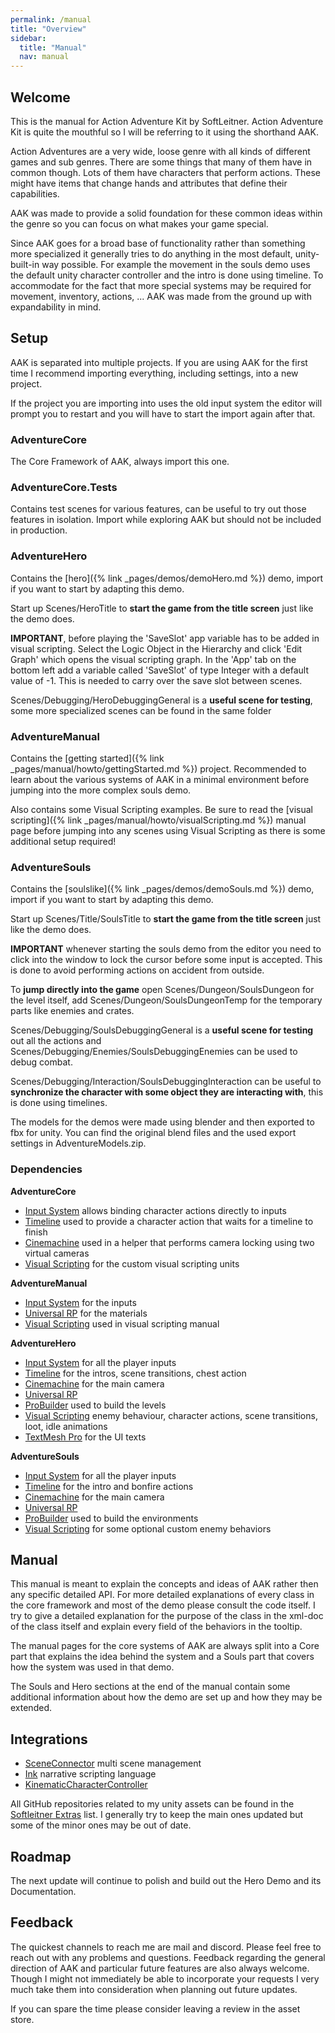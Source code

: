 ```yaml
---
permalink: /manual
title: "Overview"
sidebar:
  title: "Manual"
  nav: manual
---
```


## Welcome

This is the manual for Action Adventure Kit by SoftLeitner. Action Adventure Kit is quite the mouthful so I will be referring to it using the shorthand AAK.  

Action Adventures are a very wide, loose genre with all kinds of different games and sub genres. There are some things that many of them have in common though. Lots of them have characters that perform actions. These might have items that change hands and attributes that define their capabilities.  

AAK was made to provide a solid foundation for these common ideas within the genre so you can focus on what makes your game special.  

Since AAK goes for a broad base of functionality rather than something more specialized it generally tries to do anything in the most default, unity-built-in way possible. For example the movement in the souls demo uses the default unity character controller and the intro is done using timeline. To accommodate for the fact that more special systems may be required for movement, inventory, actions, ... AAK was made from the ground up with expandability in mind.

## Setup

AAK is separated into multiple projects. If you are using AAK for the first time I recommend importing everything, including settings, into a new project.  

If the project you are importing into uses the old input system the editor will prompt you to restart and you will have to start the import again after that.

### AdventureCore

The Core Framework of AAK, always import this one.  

### AdventureCore.Tests

Contains test scenes for various features, can be useful to try out those features in isolation. Import while exploring AAK but should not be included in production.

### AdventureHero

Contains the [hero]({% link _pages/demos/demoHero.md %}) demo, import if you want to start by adapting this demo.  

Start up Scenes/HeroTitle to __start the game from the title screen__ just like the demo does.  

__IMPORTANT__, before playing the 'SaveSlot' app variable has to be added in visual scripting. Select the Logic Object in the Hierarchy and click 'Edit Graph' which opens the visual scripting graph. In the 'App' tab on the bottom left add a variable called 'SaveSlot' of type Integer with a default value of -1. This is needed to carry over the save slot between scenes.  

Scenes/Debugging/HeroDebuggingGeneral is a __useful scene for testing__, some more specialized scenes can be found in the same folder  

### AdventureManual

Contains the [getting started]({% link _pages/manual/howto/gettingStarted.md %}) project. Recommended to learn about the various systems of AAK in a minimal environment before jumping into the more complex souls demo.

Also contains some Visual Scripting examples. Be sure to read the [visual scripting]({% link _pages/manual/howto/visualScripting.md %}) manual page before jumping into any scenes using Visual Scripting as there is some additional setup required!

### AdventureSouls

Contains the [soulslike]({% link _pages/demos/demoSouls.md %}) demo, import if you want to start by adapting this demo.  

Start up Scenes/Title/SoulsTitle to __start the game from the title screen__ just like the demo does.  

__IMPORTANT__ whenever starting the souls demo from the editor you need to click into the window to lock the cursor before some input is accepted. This is done to avoid performing actions on accident from outside.

To __jump directly into the game__ open Scenes/Dungeon/SoulsDungeon for the level itself, add Scenes/Dungeon/SoulsDungeonTemp for the temporary parts like enemies and crates.  

Scenes/Debugging/SoulsDebuggingGeneral is a __useful scene for testing__ out all the actions and Scenes/Debugging/Enemies/SoulsDebuggingEnemies can be used to debug combat.  

Scenes/Debugging/Interaction/SoulsDebuggingInteraction can be useful to __synchronize the character with some object they are interacting with__, this is done using timelines. 

The models for the demos were made using blender and then exported to fbx for unity. You can find the original blend files and the used export settings in AdventureModels.zip.

### Dependencies

__AdventureCore__
- [Input System](https://docs.unity3d.com/Packages/com.unity.inputsystem@1.4/manual/index.html) allows binding character actions directly to inputs
- [Timeline](https://docs.unity3d.com/Packages/com.unity.timeline@1.6/manual/index.html) used to provide a character action that waits for a timeline to finish
- [Cinemachine](https://docs.unity3d.com/Packages/com.unity.cinemachine@2.8/manual/index.html) used in a helper that performs camera locking using two virtual cameras
- [Visual Scripting](https://docs.unity3d.com/Packages/com.unity.visualscripting@1.7/manual/index.html) for the custom visual scripting units

__AdventureManual__
- [Input System](https://docs.unity3d.com/Packages/com.unity.inputsystem@1.4/manual/index.html) for the inputs
- [Universal RP](https://docs.unity3d.com/Packages/com.unity.render-pipelines.universal@12.1/manual/index.html) for the materials
- [Visual Scripting](https://docs.unity3d.com/Packages/com.unity.visualscripting@1.7/manual/index.html) used in visual scripting manual

__AdventureHero__
- [Input System](https://docs.unity3d.com/Packages/com.unity.inputsystem@1.4/manual/index.html) for all the player inputs
- [Timeline](https://docs.unity3d.com/Packages/com.unity.timeline@1.6/manual/index.html) for the intros, scene transitions, chest action
- [Cinemachine](https://docs.unity3d.com/Packages/com.unity.cinemachine@2.8/manual/index.html) for the main camera
- [Universal RP](https://docs.unity3d.com/Packages/com.unity.render-pipelines.universal@12.1/manual/index.html)
- [ProBuilder](https://docs.unity3d.com/Packages/com.unity.probuilder@5.0/manual/index.html) used to build the levels
- [Visual Scripting](https://docs.unity3d.com/Packages/com.unity.visualscripting@1.7/manual/index.html) enemy behaviour, character actions, scene transitions, loot, idle animations
- [TextMesh Pro](https://docs.unity3d.com/Packages/com.unity.textmeshpro@3.0/manual/index.html) for the UI texts

__AdventureSouls__
- [Input System](https://docs.unity3d.com/Packages/com.unity.inputsystem@1.4/manual/index.html) for all the player inputs
- [Timeline](https://docs.unity3d.com/Packages/com.unity.timeline@1.6/manual/index.html) for the intro and bonfire actions
- [Cinemachine](https://docs.unity3d.com/Packages/com.unity.cinemachine@2.8/manual/index.html) for the main camera
- [Universal RP](https://docs.unity3d.com/Packages/com.unity.render-pipelines.universal@12.1/manual/index.html)
- [ProBuilder](https://docs.unity3d.com/Packages/com.unity.probuilder@5.0/manual/index.html) used to build the environments
- [Visual Scripting](https://docs.unity3d.com/Packages/com.unity.visualscripting@1.7/manual/index.html) for some optional custom enemy behaviors

## Manual

This manual is meant to explain the concepts and ideas of AAK rather then any specific detailed API. For more detailed explanations of every class in the core framework and most of the demo please consult the code itself. I try to give a detailed explanation for the purpose of the class in the xml-doc of the class itself and explain every field of the behaviors in the tooltip.  

The manual pages for the core systems of AAK are always split into a Core part that explains the idea behind the system and a Souls part that covers how the system was used in that demo.

The Souls and Hero sections at the end of the manual contain some additional information about how the demo are set up and how they may be extended.

## Integrations

- [SceneConnector](https://github.com/Schossi/ConnectorSouls) multi scene management
- [Ink](https://github.com/Schossi/AAK_Ink) narrative scripting language
- [KinematicCharacterController](https://github.com/Schossi/AAK_KinematicCharacterController)

All GitHub repositories related to my unity assets can be found in the [Softleitner Extras](https://github.com/stars/Schossi/lists/softleitner-extras) list. I generally try to keep the main ones updated but some of the minor ones may be out of date.

## Roadmap

The next update will continue to polish and build out the Hero Demo and its Documentation.

## Feedback

The quickest channels to reach me are mail and discord. Please feel free to reach out with any problems and questions. Feedback regarding the general direction of AAK and particular future features are also always welcome. Though I might not immediately be able to incorporate your requests I very much take them into consideration when planning out future updates.  

If you can spare the time please consider leaving a review in the asset store.